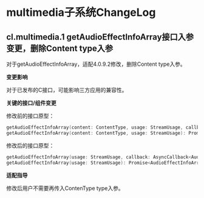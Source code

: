 # multimedia子系统ChangeLog

## cl.multimedia.1 getAudioEffectInfoArray接口入参变更，删除Content type入参

对于getAudioEffectInfoArray，适配4.0.9.2修改，删除Content type入参。

**变更影响**

对于已发布的C接口，可能影响三方应用的兼容性。

**关键的接口/组件变更**

修改前的接口原型：

 ```C
getAudioEffectInfoArray(content: ContentType, usage: StreamUsage, callback: AsyncCallback<AudioEffectInfoArray>): void;
getAudioEffectInfoArray(content: ContentType, usage: StreamUsage): Promise<AudioEffectInfoArray>;
 ```

修改后的接口原型：

 ```C
getAudioEffectInfoArray(usage: StreamUsage, callback: AsyncCallback<AudioEffectInfoArray>): void;
getAudioEffectInfoArray(usage: StreamUsage): Promise<AudioEffectInfoArray>;
 ```

**适配指导**

修改后用户不需要再传入ContenType type入参。